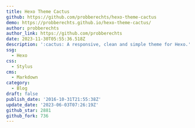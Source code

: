 ```yaml
---
title: Hexo Theme Cactus
github: https://github.com/probberechts/hexo-theme-cactus
demo: https://probberechts.github.io/hexo-theme-cactus/
author: probberechts
author_link: https://github.com/probberechts
date: 2023-11-30T05:55:36.518Z
description: ':cactus: A responsive, clean and simple theme for Hexo.'
ssg:
  - Hexo
css:
  - Stylus
cms:
  - Markdown
category:
  - Blog
draft: false
publish_date: '2016-10-31T21:55:38Z'
update_date: '2023-06-03T07:26:19Z'
github_star: 2881
github_fork: 736
---
```

